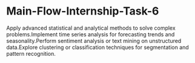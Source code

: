 # Main-Flow-Internship-Task-6
Apply advanced statistical and analytical methods to solve complex problems.Implement time series analysis for forecasting trends and seasonality.Perform sentiment analysis or text mining on unstructured data.Explore clustering or classification techniques for segmentation and pattern recognition.

